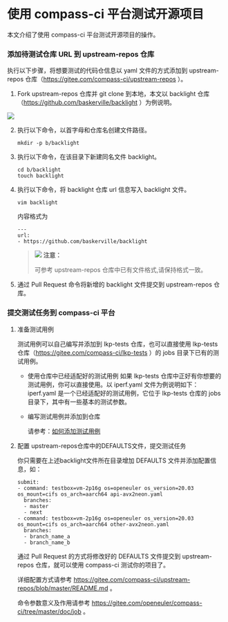 # 使用 compass-ci 平台测试开源项目

本文介绍了使用 compass-ci 平台测试开源项目的操作。

### 添加待测试仓库 URL 到 upstream-repos 仓库

执行以下步骤，将想要测试的代码仓信息以 yaml 文件的方式添加到 upstream-repos 仓库（https://gitee.com/compass-ci/upstream-repos ）。

1. Fork upstream-repos 仓库并 git clone 到本地，本文以 backlight 仓库（https://github.com/baskerville/backlight ）为例说明。

![](../images/fork_backlight.png)

2. 执行以下命令，以首字母和仓库名创建文件路径。

    ```
    mkdir -p b/backlight
    ```

3. 执行以下命令，在该目录下新建同名文件 backlight。
    ```
    cd b/backlight
    touch backlight
    ```

4. 执行以下命令，将 backlight 仓库 url 信息写入 backlight 文件。

    ```
    vim backlight
    ```
    内容格式为

    ```
    ---
    url:
    - https://github.com/baskerville/backlight
    ```

    >![](../icons/icon-notice.gif) **注意：**
	>
    >可参考 upstream-repos 仓库中已有文件格式,请保持格式一致。

5. 通过 Pull Request 命令将新增的 backlight 文件提交到 upstream-repos 仓库。


### 提交测试任务到 compass-ci 平台

1. 准备测试用例

    测试用例可以自己编写并添加到 lkp-tests 仓库，也可以直接使用 lkp-tests 仓库（https://gitee.com/compass-ci/lkp-tests ）的 jobs 目录下已有的测试用例。

    * 使用仓库中已经适配好的测试用例
	如果 lkp-tests 仓库中正好有你想要的测试用例，你可以直接使用。以 iperf.yaml 文件为例说明如下：
	iperf.yaml 是一个已经适配好的测试用例，它位于 lkp-tests 仓库的 jobs 目录下，其中有一些基本的测试参数。

    * 编写测试用例并添加到仓库

        请参考：[如何添加测试用例](https://gitee.com/compass-ci/lkp-tests/blob/master/doc/add-testcase.md )

2. 配置 upstream-repos仓库中的DEFAULTS文件，提交测试任务

    你只需要在上述backlight文件所在目录增加 DEFAULTS 文件并添加配置信息，如：
    ```
    submit:
    - command: testbox=vm-2p16g os=openeuler os_version=20.03 os_mount=cifs os_arch=aarch64 api-avx2neon.yaml
      branches:
      - master
      - next
    - command: testbox=vm-2p16g os=openeuler os_version=20.03 os_mount=cifs os_arch=aarch64 other-avx2neon.yaml
      branches:
      - branch_name_a
      - branch_name_b

    ```
    通过 Pull Request 的方式将修改好的 DEFAULTS 文件提交到 upstream-repos 仓库，就可以使用 compass-ci 测试你的项目了。

    详细配置方式请参考 https://gitee.com/compass-ci/upstream-repos/blob/master/README.md 。

    命令参数意义及作用请参考 https://gitee.com/openeuler/compass-ci/tree/master/doc/job 。
